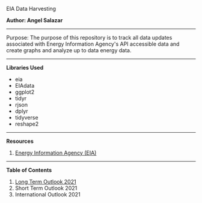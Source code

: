 EIA Data Harvesting

**Author: Angel Salazar**

***

Purpose: The purpose of this repository is to track all data updates associated with Energy Information Agency's API accessible data and create graphs and analyze up to data energy data.

***

**Libraries Used**
- eia
- EIAdata
- ggplot2
- tidyr
- rjson
- dplyr
- tidyverse
- reshape2

***

**Resources**

1. [Energy Information Agency (EIA)](https://www.eia.gov/)

***

**Table of Contents**
1. [Long Term Outlook 2021](https://github.com/aangelsalazarr/EIA-Outlook-R-Analysis/blob/main/long_term_outlook_2021.md)
2. Short Term Outlook 2021
3. International Outlook 2021
